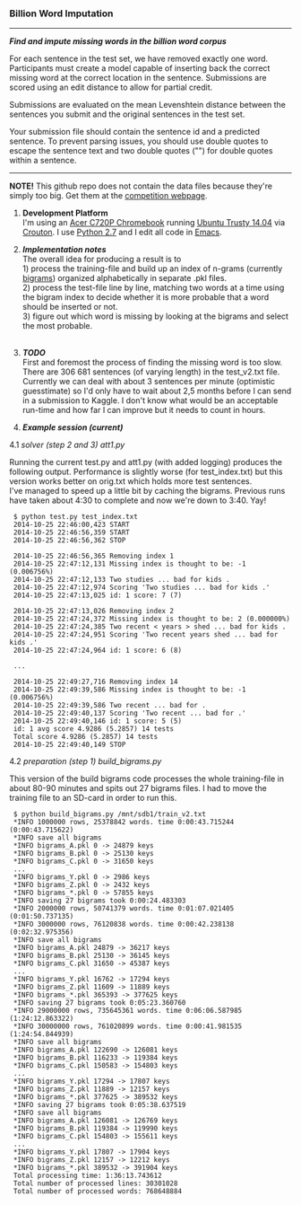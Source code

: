 <h3>Billion Word Imputation</h3>

<hr height="1" />

_**Find and impute missing words in the billion word corpus**_

For each sentence in the test set, we have removed exactly one word. Participants must create a model capable of inserting back the correct missing word at the correct location in the sentence. Submissions are scored using an edit distance to allow for partial credit.

Submissions are evaluated on the mean Levenshtein distance between the sentences you submit and the original sentences in the test set.

Your submission file should contain the sentence id and a predicted sentence. To prevent parsing issues, you should use double quotes to escape the sentence text and two double quotes ("") for double quotes within a sentence.

<hr height="1" />

**NOTE!** This github repo does not contain the data files because they're simply too big. Get them at the [competition webpage](https://www.kaggle.com/c/billion-word-imputation).

1. **Development Platform**<br>
I'm using an [Acer C720P Chromebook](http://www.google.com/chrome/devices/acer-c720p-chromebook/) running [Ubuntu Trusty 14.04](http://releases.ubuntu.com/14.04/) via [Crouton](https://github.com/dnschneid/crouton). I use [Python 2.7](https://docs.python.org/2/) and I edit all code in [Emacs](http://www.gnu.org/software/emacs).

2. _**Implementation notes**_<br>
The overall idea for producing a result is to<br>1) process the training-file and build up an index of n-grams (currently [bigrams](http://en.wikipedia.org/wiki/Bigram)) organized alphabetically in separate .pkl files.<br>2) process the test-file line by line, matching two words at a time using the bigram index to decide whether it is more probable that a word should be inserted or not.<br>3) figure out which word is missing by looking at the bigrams and select the most probable.<br><br>

3. _**TODO**_<br>
First and foremost the process of finding the missing word is too slow. There are 306 681 sentences (of varying length) in the test_v2.txt file. Currently we can deal with about 3 sentences per minute (optimistic guesstimate) so I'd only have to wait about 2,5 months before I can send in a submission to Kaggle. I don't know what would be an acceptable run-time and how far I can improve but it needs to count in hours.

4. _**Example session (current)**_<br>

4.1 _solver (step 2 and 3)_ _att1.py_<br>

Running the current test.py and att1.py (with added logging) produces the following output. Performance is slightly worse (for test_index.txt) but this version works better on orig.txt which holds more test sentences.<br>I've managed to speed up a little bit by caching the bigrams. Previous runs have taken about 4:30 to complete and now we're down to 3:40. Yay!

     $ python test.py test_index.txt
     2014-10-25 22:46:00,423 START
     2014-10-25 22:46:56,359 START
     2014-10-25 22:46:56,362 STOP
     
     2014-10-25 22:46:56,365 Removing index 1
     2014-10-25 22:47:12,131 Missing index is thought to be: -1 (0.006756%)
     2014-10-25 22:47:12,133 Two studies ... bad for kids .
     2014-10-25 22:47:12,974 Scoring 'Two studies ... bad for kids .'
     2014-10-25 22:47:13,025 id: 1 score: 7 (7)
     
     2014-10-25 22:47:13,026 Removing index 2
     2014-10-25 22:47:24,372 Missing index is thought to be: 2 (0.000000%)
     2014-10-25 22:47:24,385 Two recent < years > shed ... bad for kids .
     2014-10-25 22:47:24,951 Scoring 'Two recent years shed ... bad for kids .'
     2014-10-25 22:47:24,964 id: 1 score: 6 (8)

     ...

     2014-10-25 22:49:27,716 Removing index 14
     2014-10-25 22:49:39,586 Missing index is thought to be: -1 (0.006756%)
     2014-10-25 22:49:39,586 Two recent ... bad for .
     2014-10-25 22:49:40,137 Scoring 'Two recent ... bad for .'
     2014-10-25 22:49:40,146 id: 1 score: 5 (5)
     id: 1 avg score 4.9286 (5.2857) 14 tests
     Total score 4.9286 (5.2857) 14 tests
     2014-10-25 22:49:40,149 STOP

4.2 _preparation (step 1)_ _build_bigrams.py_<br>

This version of the build bigrams code processes the whole training-file in about 80-90 minutes and spits out 27 bigrams files. I had to move the training file to an SD-card in order to run this.

     $ python build_bigrams.py /mnt/sdb1/train_v2.txt 
     *INFO 1000000 rows, 25378842 words. time 0:00:43.715244 (0:00:43.715622)
     *INFO save all bigrams
     *INFO bigrams_A.pkl 0 -> 24879 keys
     *INFO bigrams_B.pkl 0 -> 25130 keys
     *INFO bigrams_C.pkl 0 -> 31650 keys
     ...
     *INFO bigrams_Y.pkl 0 -> 2986 keys
     *INFO bigrams_Z.pkl 0 -> 2432 keys
     *INFO bigrams_*.pkl 0 -> 57855 keys
     *INFO saving 27 bigrams took 0:00:24.483303
     *INFO 2000000 rows, 50741379 words. time 0:01:07.021405 (0:01:50.737135)
     *INFO 3000000 rows, 76120838 words. time 0:00:42.238138 (0:02:32.975356)
     *INFO save all bigrams
     *INFO bigrams_A.pkl 24879 -> 36217 keys
     *INFO bigrams_B.pkl 25130 -> 36145 keys
     *INFO bigrams_C.pkl 31650 -> 45387 keys
     ...
     *INFO bigrams_Y.pkl 16762 -> 17294 keys
     *INFO bigrams_Z.pkl 11609 -> 11889 keys
     *INFO bigrams_*.pkl 365393 -> 377625 keys
     *INFO saving 27 bigrams took 0:05:23.360760
     *INFO 29000000 rows, 735645361 words. time 0:06:06.587985 (1:24:12.863322)
     *INFO 30000000 rows, 761020899 words. time 0:00:41.981535 (1:24:54.844939)
     *INFO save all bigrams
     *INFO bigrams_A.pkl 122690 -> 126081 keys
     *INFO bigrams_B.pkl 116233 -> 119384 keys
     *INFO bigrams_C.pkl 150583 -> 154803 keys
     ...
     *INFO bigrams_Y.pkl 17294 -> 17807 keys
     *INFO bigrams_Z.pkl 11889 -> 12157 keys
     *INFO bigrams_*.pkl 377625 -> 389532 keys
     *INFO saving 27 bigrams took 0:05:38.637519
     *INFO save all bigrams
     *INFO bigrams_A.pkl 126081 -> 126769 keys
     *INFO bigrams_B.pkl 119384 -> 119990 keys
     *INFO bigrams_C.pkl 154803 -> 155611 keys
     ...
     *INFO bigrams_Y.pkl 17807 -> 17904 keys
     *INFO bigrams_Z.pkl 12157 -> 12212 keys
     *INFO bigrams_*.pkl 389532 -> 391904 keys
     Total processing time: 1:36:13.743612
     Total number of processed lines: 30301028
     Total number of processed words: 768648884
